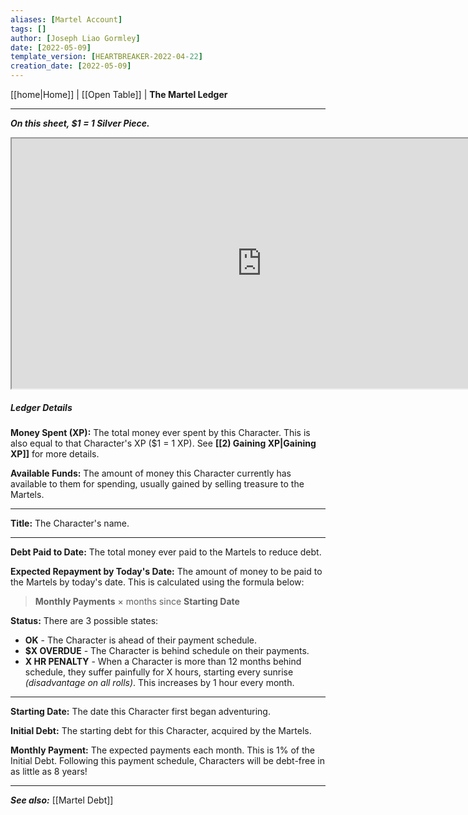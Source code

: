 ```yaml
---
aliases: [Martel Account]
tags: []
author: [Joseph Liao Gormley]
date: [2022-05-09]
template_version: [HEARTBREAKER-2022-04-22]
creation_date: [2022-05-09]
---
```

[[home|Home]] | [[Open Table]] | **The Martel Ledger**
___
***On this sheet, $1 = 1 Silver Piece.***

<iframe width="800" height="400"| src="https://docs.google.com/spreadsheets/d/e/2PACX-1vT8koqQI7UguyKc5hc3-NVz8z0aIPSHfpEtQYHasR1bUfS-MZbcsPiUatUkWHjBr2Vpw_Lext0cw2Xf/pubhtml?gid=670216080&amp;single=true&amp;widget=true&amp;headers=false"></iframe>



##### Ledger Details
**Money Spent (XP):** The total money ever spent by this Character. This is also equal to that Character's XP ($1 = 1 XP). See **[[2) Gaining XP|Gaining XP]]** for more details.

**Available Funds:** The amount of money this Character currently has available to them for spending, usually gained by selling treasure to the Martels.

___

**Title:** The Character's name.

___

**Debt Paid to Date:** The total money ever paid to the Martels to reduce debt.

**Expected Repayment by Today's Date:** The amount of money to be paid to the Martels by today's date. This is calculated using the formula below:

> **Monthly Payments** $\times$ months since **Starting Date**

**Status:** There are 3 possible states:
- **OK** - The Character is ahead of their payment schedule.
- **$X OVERDUE** - The Character is behind schedule on their payments.
- **X HR PENALTY** - When a Character is more than 12 months behind schedule, they suffer painfully for X hours, starting every sunrise *(disadvantage on all rolls)*. This increases by 1 hour every month.

___

**Starting Date:** The date this Character first began adventuring.

**Initial Debt:** The starting debt for this Character, acquired by the Martels.

**Monthly Payment:** The expected payments each month. This is 1% of the Initial Debt. Following this payment schedule, Characters will be debt-free in as little as 8 years!

___
***See also:*** [[Martel Debt]]
<!--*References:*
*Source:* -->
<!-- Sources, read more, links, etc. -->
<!-- *Source: Entry by [[Mike Maxin]].* -->
<!-- Leave an empty line at the end, otherwise Exporter complains. -->
